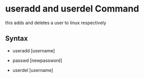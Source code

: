 # useradd and userdel Command
this adds and deletes a user to linux respectively

## Syntax
+ useradd [username]
+ passwd [newpassword]

+ userdel [username]
